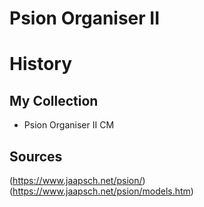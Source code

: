 # Psion Organiser II
# History
## My Collection
- Psion Organiser II CM
## Sources
(https://www.jaapsch.net/psion/)
(https://www.jaapsch.net/psion/models.htm)

